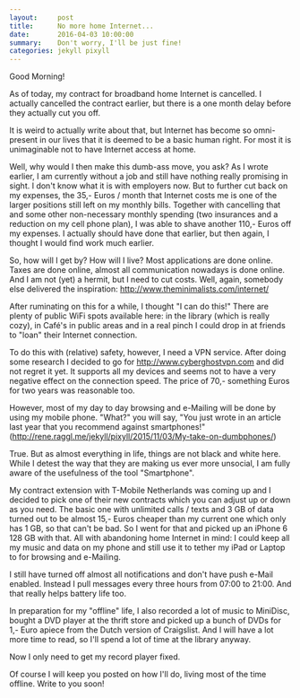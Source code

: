 ```yaml
---
layout:     post
title:      No more home Internet...
date:       2016-04-03 10:00:00
summary:    Don't worry, I'll be just fine!
categories: jekyll pixyll
---
```


Good Morning!

As of today, my contract for broadband home Internet is cancelled. I actually cancelled the contract earlier, but there is a one month delay before they actually cut you off.

It is weird to actually write about that, but Internet has become so omni-present in our lives that it is deemed to be a basic human right. For most it is unimaginable not to have Internet access at home.

Well, why would I then make this dumb-ass move, you ask? As I wrote earlier, I am currently without a job and still have nothing really promising in sight. I don't know what it is with employers now. But to further cut back on my expenses, the 35,- Euros / month that Internet costs me is one of the larger positions still left on my monthly bills. Together with cancelling that and some other non-necessary monthly spending (two insurances and a reduction on my cell phone plan), I was able to shave another 110,- Euros off my expenses. I actually should have done that earlier, but then again, I thought I would find work much earlier.

So, how will I get by? How will I live? Most applications are done online. Taxes are done online, almost all communication nowadays is done online. And I am not (yet) a hermit, but I need to cut costs. Well, again, somebody else delivered the inspiration: http://www.theminimalists.com/internet/

After ruminating on this for a while, I thought "I can do this!" There are plenty of public WiFi spots available here: in the library (which is really cozy), in Café's in public areas and in a real pinch I could drop in at friends to "loan" their Internet connection.

To do this with (relative) safety, however, I need a VPN service. After doing some research I decided to go for http://www.cyberghostvpn.com and did not regret it yet. It supports all my devices and seems not to have a very negative effect on the connection speed. The price of 70,- something Euros for two years was reasonable too.

However, most of my day to day browsing and e-Mailing will be done by using my mobile phone. "What?" you will say, "You just wrote in an article last year that you recommend against smartphones!" (http://rene.raggl.me/jekyll/pixyll/2015/11/03/My-take-on-dumbphones/)

True. But as almost everything in life, things are not black and white here. While I detest the way that they are making us ever more unsocial, I am fully aware of the usefulness of the tool "Smartphone".

My contract extension with T-Mobile Netherlands was coming up and I decided to pick one of their new contracts which you can adjust up or down as you need. The basic one with unlimited calls / texts and 3 GB of data turned out to be almost 15,- Euros cheaper than my current one which only has 1 GB, so that can't be bad. So I went for that and picked up an iPhone 6 128 GB with that. All with abandoning home Internet in mind: I could keep all my music and data on my phone and still use it to tether my iPad or Laptop to for browsing and e-Mailing.

I still have turned off almost all notifications and don't have push e-Mail enabled. Instead I pull messages every three hours from 07:00 to 21:00. And that really helps battery life too.

In preparation for my "offline" life, I also recorded a lot of music to MiniDisc, bought a DVD player at the thrift store and picked up a bunch of DVDs for 1,- Euro apiece from the Dutch version of Craigslist. And I will have a lot more time to read, so I'll spend a lot of time at the library anyway.

Now I only need to get my record player fixed.

Of course I will keep you posted on how I'll do, living most of the time offline.
Write to you soon!
